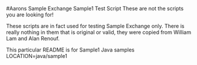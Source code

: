 #Aarons Sample Exchange Sample1 Test Script
These are not the scripts you are looking for!

These scripts are in fact used for testing Sample Exchange only.  There is really nothing in them that is original or valid, they were copied from William Lam and Alan Renouf.

This particular README is for Sample1 Java samples
LOCATION=java/sample1
